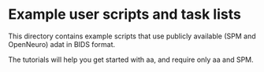 # Example user scripts and task lists

This directory contains example scripts that use publicly available (SPM and OpenNeuro) adat in BIDS format.

The tutorials will help you get started with aa, and require only aa and SPM.